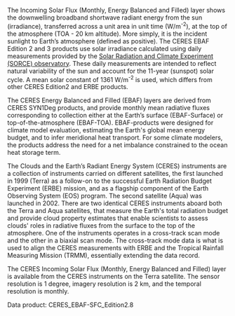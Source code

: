 The Incoming Solar Flux (Monthly, Energy Balanced and Filled) layer shows the downwelling broadband shortwave radiant energy from the sun (irradiance), transferred across a unit area in unit time (W/m<sup>-2</sup>), at the top of the atmosphere (TOA - 20 km altitude). More simply, it is the incident sunlight to Earth’s atmosphere (defined as positive). The CERES EBAF Edition 2 and 3 products use solar irradiance calculated using daily measurements provided by the [Solar Radiation and Climate Experiment (SORCE) observatory](http://lasp.colorado.edu/sorce/data/tsi_data.htm). These daily measurements are intended to reflect natural variability of the sun and account for the 11-year (sunspot) solar cycle. A mean solar constant of 1361 W/m<sup>-2</sup> is used, which differs from other CERES Edition2 and ERBE products.

The CERES Energy Balanced and Filled (EBAF) layers are derived from CERES SYN1Deg products, and provide monthly mean radiative fluxes corresponding to collection either at the Earth’s surface (EBAF-Surface) or top-of-the-atmosphere (EBAF-TOA). EBAF-products were designed for climate model evaluation, estimating the Earth's global mean energy budget, and to infer meridional heat transport. For some climate modelers, the products address the need for a net imbalance constrained to the ocean heat storage term.

The Clouds and the Earth’s Radiant Energy System (CERES) instruments are a collection of instruments carried on different satellites, the first launched in 1999 (Terra) as a follow-on to the successful Earth Radiation Budget Experiment (ERBE) mission, and as a flagship component of the Earth Observing System (EOS) program. The second satellite (Aqua) was launched in 2002. There are two identical CERES instruments aboard both the Terra and Aqua satellites, that measure the Earth's total radiation budget and provide cloud property estimates that enable scientists to assess clouds' roles in radiative fluxes from the surface to the top of the atmosphere. One of the instruments operates in a cross-track scan mode and the other in a biaxial scan mode. The cross-track mode data is what is used to align the CERES measurements with ERBE and the Tropical Rainfall Measuring Mission (TRMM), essentially extending the data record.

The CERES Incoming Solar Flux (Monthly, Energy Balanced and Filled) layer is available from the CERES instruments on the Terra satellite. The sensor resolution is 1 degree, imagery resolution is 2 km, and the temporal resolution is monthly.

Data product: CERES_EBAF-SFC_Edition2.8
